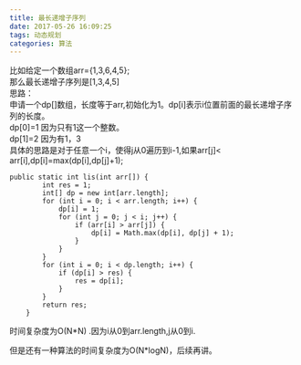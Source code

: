 ```yaml
---
title: 最长递增子序列
date: 2017-05-26 16:09:25
tags: 动态规划
categories: 算法
---
```

比如给定一个数组arr={1,3,6,4,5};  
那么最长递增子序列是[1,3,4,5]  
思路：  
申请一个dp[]数组，长度等于arr,初始化为1。dp[i]表示i位置前面的最长递增子序列的长度。  
dp[0]=1 因为只有1这一个整数。  
dp[1]=2 因为有1，3  
具体的思路是对于任意一个i，使得j从0遍历到i-1,如果arr[j]< arr[i],dp[i]=max(dp[i],dp[j]+1);  
```
public static int lis(int arr[]) {
        int res = 1;
        int[] dp = new int[arr.length];
        for (int i = 0; i < arr.length; i++) {
            dp[i] = 1;
            for (int j = 0; j < i; j++) {
                if (arr[i] > arr[j]) {
                    dp[i] = Math.max(dp[i], dp[j] + 1);
                }
            }
        }
        for (int i = 0; i < dp.length; i++) {
            if (dp[i] > res) {
                res = dp[i];
            }
        }
        return res;
    }
```

时间复杂度为O(N*N) .因为i从0到arr.length,j从0到i.

但是还有一种算法的时间复杂度为O(N*logN)，后续再讲。